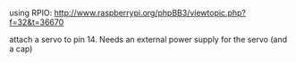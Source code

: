 using RPIO:
http://www.raspberrypi.org/phpBB3/viewtopic.php?f=32&t=36670

attach a servo to pin 14. Needs an external power supply for the servo (and a cap)
